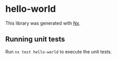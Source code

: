 # hello-world

This library was generated with [Nx](https://nx.dev).

## Running unit tests

Run `nx test hello-world` to execute the unit tests.
